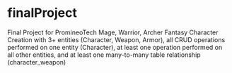 # finalProject
Final Project for PromineoTech
Mage, Warrior, Archer
Fantasy Character Creation with 3+ entities (Character, Weapon, Armor), all CRUD operations performed on one entity (Character), at least one operation performed on all other entities, and at least one many-to-many table relationship (character_weapon)

